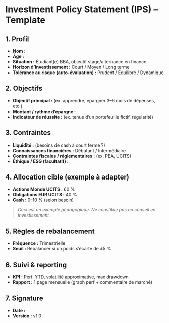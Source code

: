 # Investment Policy Statement (IPS) – Template

## 1. Profil
- **Nom :** 
- **Âge :** 
- **Situation :** Étudiant(e) BBA, objectif stage/alternance en finance
- **Horizon d’investissement :** Court / Moyen / Long terme
- **Tolérance au risque (auto-évaluation) :** Prudent / Équilibré / Dynamique

## 2. Objectifs
- **Objectif principal :** (ex. apprendre, épargner 3–6 mois de dépenses, etc.)
- **Montant / rythme d’épargne :** 
- **Indicateur de réussite :** (ex. tenue d’un portefeuille fictif, régularité)

## 3. Contraintes
- **Liquidité :** (besoins de cash à court terme ?)
- **Connaissances financières :** Débutant / Intermédiaire
- **Contraintes fiscales / réglementaires :** (ex. PEA, UCITS)
- **Éthique / ESG (facultatif) :**

## 4. Allocation cible (exemple à adapter)
- **Actions Monde UCITS :** 60 %
- **Obligations EUR UCITS :** 40 %
- **Cash :** 0–10 % (selon besoin)
> *Ceci est un exemple pédagogique. Ne constitue pas un conseil en investissement.*

## 5. Règles de rebalancement
- **Fréquence :** Trimestrielle
- **Seuil :** Rebalancer si un poids s’écarte de ±5 %

## 6. Suivi & reporting
- **KPI :** Perf. YTD, volatilité approximative, max drawdown
- **Rapport :** 1 page mensuelle (graph perf + commentaire de marché)

## 7. Signature
- **Date :** 
- **Version :** v1.0
